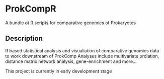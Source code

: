 # ProkCompR 

A bundle ot R scripts for comparative genomics of Prokaryotes

## Description

R based statistical analysis and visualiation of comparative genomics data to work downstream of ProkComp
Analyses include multivariate ordiation, distance matrix network analysis, gene-enrichment and more...

This project is currently in early development stage




